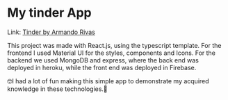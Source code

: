 # My tinder App

Link: <a href='google.com'>Tinder by Armando Rivas</a>

This project was made with React.js, using the typescript template. For the frontend I used Material UI for the styles, components and Icons. For the backend we used MongoDB and express, where the back end was deployed in heroku, while the front end was deployed in Firebase.

🤓I had a lot of fun making this simple app to demonstrate my acquired knowledge in these technologies.🦾
